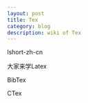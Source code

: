 ```yaml
---
layout: post
title: Tex
category: blog
description: wiki of Tex
---
```


lshort-zh-cn

大家来学Latex

BibTex

CTex

